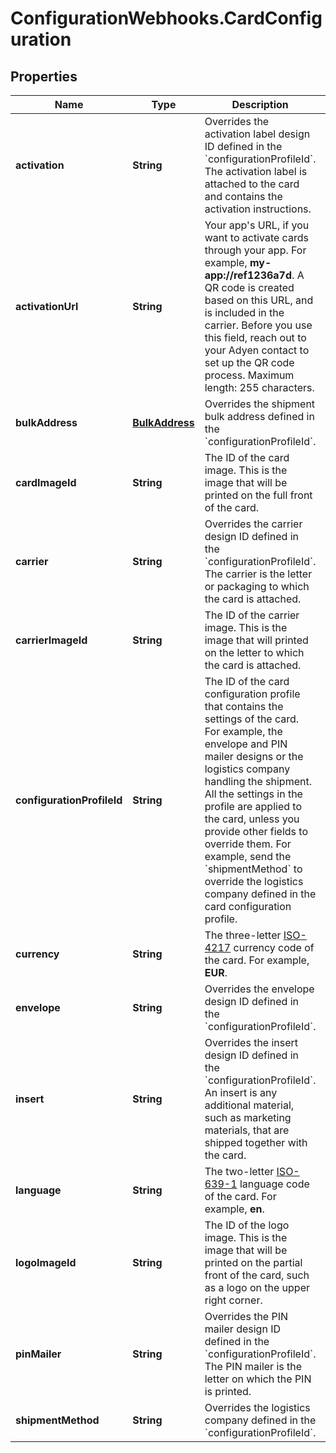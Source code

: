 # ConfigurationWebhooks.CardConfiguration

## Properties

Name | Type | Description | Notes
------------ | ------------- | ------------- | -------------
**activation** | **String** | Overrides the activation label design ID defined in the &#x60;configurationProfileId&#x60;. The activation label is attached to the card and contains the activation instructions. | [optional] 
**activationUrl** | **String** | Your app&#39;s URL, if you want to activate cards through your app. For example, **my-app://ref1236a7d**. A QR code is created based on this URL, and is included in the carrier. Before you use this field, reach out to your Adyen contact to set up the QR code process.   Maximum length: 255 characters. | [optional] 
**bulkAddress** | [**BulkAddress**](BulkAddress.md) | Overrides the shipment bulk address defined in the &#x60;configurationProfileId&#x60;. | [optional] 
**cardImageId** | **String** | The ID of the card image. This is the image that will be printed on the full front of the card. | [optional] 
**carrier** | **String** | Overrides the carrier design ID defined in the &#x60;configurationProfileId&#x60;. The carrier is the letter or packaging to which the card is attached. | [optional] 
**carrierImageId** | **String** | The ID of the carrier image. This is the image that will printed on the letter to which the card is attached. | [optional] 
**configurationProfileId** | **String** | The ID of the card configuration profile that contains the settings of the card. For example, the envelope and PIN mailer designs or the logistics company handling the shipment. All the settings in the profile are applied to the card, unless you provide other fields to override them.  For example, send the &#x60;shipmentMethod&#x60; to override the logistics company defined in the card configuration profile. | 
**currency** | **String** | The three-letter [ISO-4217](https://en.wikipedia.org/wiki/ISO_4217) currency code of the card. For example, **EUR**. | [optional] 
**envelope** | **String** | Overrides the envelope design ID defined in the &#x60;configurationProfileId&#x60;.  | [optional] 
**insert** | **String** | Overrides the insert design ID defined in the &#x60;configurationProfileId&#x60;. An insert is any additional material, such as marketing materials, that are shipped together with the card. | [optional] 
**language** | **String** | The two-letter [ISO-639-1](https://en.wikipedia.org/wiki/List_of_ISO_639-1_codes) language code of the card. For example, **en**. | [optional] 
**logoImageId** | **String** | The ID of the logo image. This is the image that will be printed on the partial front of the card, such as a logo on the upper right corner. | [optional] 
**pinMailer** | **String** | Overrides the PIN mailer design ID defined in the &#x60;configurationProfileId&#x60;. The PIN mailer is the letter on which the PIN is printed. | [optional] 
**shipmentMethod** | **String** | Overrides the logistics company defined in the &#x60;configurationProfileId&#x60;. | [optional] 


